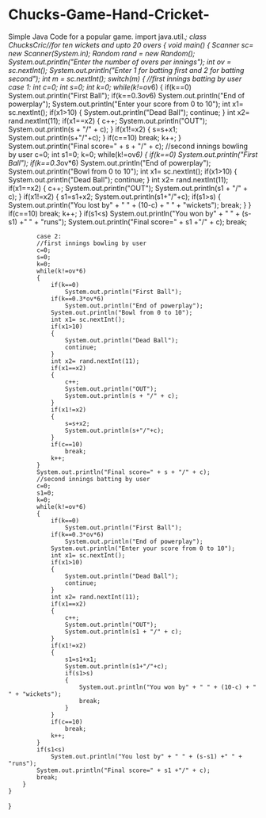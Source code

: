 # Chucks-Game-Hand-Cricket-
Simple Java Code for a popular game.
import java.util.*;
class ChucksCric//for ten wickets and upto 20 overs
{
    void main()
    {
        Scanner sc= new Scanner(System.in);
        Random rand = new Random();
        System.out.println("Enter the number of overs per innings");
        int ov = sc.nextInt();
        System.out.println("Enter 1 for batting first and 2 for batting second");
        int m = sc.nextInt();
        switch(m)
        {
            //first innings batting by user
            case 1:
            int c=0;
            int s=0;
            int k=0;
            while(k!=ov*6)
            {
                if(k==0)
                    System.out.println("First Ball");
                if(k==0.3*ov*6)
                    System.out.println("End of powerplay");
                System.out.println("Enter your score from 0 to 10");
                int x1= sc.nextInt();
                if(x1>10)
                {
                    System.out.println("Dead Ball");
                    continue;
                }
                int x2= rand.nextInt(11);
                if(x1==x2)
                {
                    c++;
                    System.out.println("OUT");
                    System.out.println(s + "/" + c);
                }
                if(x1!=x2)
                {
                    s=s+x1;
                    System.out.println(s+"/"+c);
                }
                if(c==10)
                    break;
                k++;
            }
            System.out.println("Final score=" + s + "/" + c);
            //second innings bowling by user
            c=0;
            int s1=0;
            k=0;
            while(k!=ov*6)
            {
                if(k==0)
                    System.out.println("First Ball");
                if(k==0.3*ov*6)
                    System.out.println("End of powerplay");
                System.out.println("Bowl from 0 to 10");
                int x1= sc.nextInt();
                if(x1>10)
                {
                    System.out.println("Dead Ball");
                    continue;
                }
                int x2= rand.nextInt(11);
                if(x1==x2)
                {
                    c++;
                    System.out.println("OUT");
                    System.out.println(s1 + "/" + c);
                }
                if(x1!=x2)
                {
                    s1=s1+x2;
                    System.out.println(s1+"/"+c);
                    if(s1>s)
                    {
                        System.out.println("You lost by" + " " + (10-c) + " " + "wickets");
                        break;
                    }
                }
                if(c==10)
                    break;
                k++;
            }
            if(s1<s)
                System.out.println("You won by" + " " + (s-s1) +" " + "runs");
            System.out.println("Final score=" + s1 +"/" + c);
            break;

            case 2:
            //first innings bowling by user
            c=0;
            s=0;
            k=0;
            while(k!=ov*6)
            {
                if(k==0)
                    System.out.println("First Ball");
                if(k==0.3*ov*6)
                    System.out.println("End of powerplay");
                System.out.println("Bowl from 0 to 10");
                int x1= sc.nextInt();
                if(x1>10)
                {
                    System.out.println("Dead Ball");
                    continue;
                }
                int x2= rand.nextInt(11);
                if(x1==x2)
                {
                    c++;
                    System.out.println("OUT");
                    System.out.println(s + "/" + c);
                }
                if(x1!=x2)
                {
                    s=s+x2;
                    System.out.println(s+"/"+c);
                }
                if(c==10)
                    break;
                k++;
            }
            System.out.println("Final score=" + s + "/" + c);
            //second innings batting by user
            c=0;
            s1=0;
            k=0;
            while(k!=ov*6)
            {
                if(k==0)
                    System.out.println("First Ball");
                if(k==0.3*ov*6)
                    System.out.println("End of powerplay");
                System.out.println("Enter your score from 0 to 10");
                int x1= sc.nextInt();
                if(x1>10)
                {
                    System.out.println("Dead Ball");
                    continue;
                }
                int x2= rand.nextInt(11);
                if(x1==x2)
                {
                    c++;
                    System.out.println("OUT");
                    System.out.println(s1 + "/" + c);
                }
                if(x1!=x2)
                {
                    s1=s1+x1;
                    System.out.println(s1+"/"+c);
                    if(s1>s)
                    {
                        System.out.println("You won by" + " " + (10-c) + " " + "wickets");
                        break;
                    }
                }
                if(c==10)
                    break;
                k++;
            }
            if(s1<s)
                System.out.println("You lost by" + " " + (s-s1) +" " + "runs");
            System.out.println("Final score=" + s1 +"/" + c);
            break;
        }
    }
}

